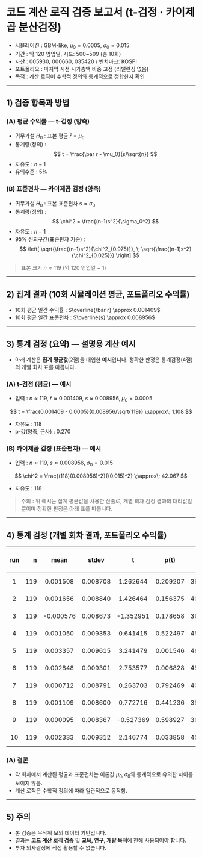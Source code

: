 # 코드 계산 로직 검증 보고서 (t-검정 · 카이제곱 분산검정)

- 시뮬레이션 : GBM-like, $\mu_0 = 0.0005$, $\sigma_0 = 0.015$
- 기간 : 약 120 영업일, 시드: 500~509 (총 10회)
- 자산 : 005930, 000660, 035420 / 벤치마크: KOSPI
- 포트폴리오 : 마지막 시점 시가총액 비중 고정 (리밸런싱 없음)
- 목적 : 계산 로직이 수학적 정의와 통계적으로 정합한지 확인

---

## 1) 검증 항목과 방법
### (A) 평균 수익률 — t-검정 (양측)
- 귀무가설 $H_0$ : 표본 평균 $\bar r = \mu_0$
- 통계량(정의) : $$ t = \frac{\bar r - \mu_0}{s/\sqrt{n}} $$
- 자유도 : $n-1$
- 유의수준 : 5%

### (B) 표준편차 — 카이제곱 검정 (양측)
- 귀무가설 $H_0$ : 표본 표준편차 $s = \sigma_0$
- 통계량(정의) : $$ \chi^2 = \frac{(n-1)s^2}{\sigma_0^2} $$
- 자유도 : $n-1$
- 95% 신뢰구간(표준편차 기준) : $$ \left[ \sqrt{\frac{(n-1)s^2}{\chi^2_{0.975}}}, \; \sqrt{\frac{(n-1)s^2}{\chi^2_{0.025}}} \right] $$

> 표본 크기 $n \approx 119$ (약 120 영업일 − 1)

---

## 2) 집계 결과 (10회 시뮬레이션 평균, 포트폴리오 수익률)
- 10회 평균 일간 수익률 : $\overline{\bar r} \approx 0.001409$
- 10회 평균 일간 표준편차 : $\overline{s} \approx 0.008956$

---

## 3) 통계 검정 (요약) — 설명용 계산 예시
- 아래 계산은 **집계 평균값**(2절)을 대입한 **예시**입니다. 정확한 판정은 통계검정(4절)의 개별 회차 표를 따릅니다.

### (A) t-검정 (평균) — 예시
- 입력 : $n \approx 119$, $\bar r \approx 0.001409$, $s \approx 0.008956$, $\mu_0 = 0.0005$

$$
t = \frac{0.001409 - 0.0005}{0.008956/\sqrt{119}} \;\approx\; 1.108
$$
- 자유도 : 118
- p-값(양측, 근사) : 0.270

### (B) 카이제곱 검정 (표준편차) — 예시
- 입력 : $n \approx 119$, $s \approx 0.008956$, $\sigma_0 = 0.015$

$$
\chi^2 = \frac{(118)(0.008956)^2}{(0.015)^2} \;\approx\; 42.067
$$
- 자유도 : 118

> 주의 : 위 예시는 집계 평균값을 사용한 산출로, 개별 회차 검정 결과의 대리값일 뿐이며 정확한 판정은 아래 표를 따릅니다.

---

## 4) 통계 검정 (개별 회차 결과, 포트폴리오 수익률)
| run | n | mean | stdev | t | p(t) | chi2 | p(chi2, two-sided) | 95% CI std | sigma0_in_CI |
|:---:|---:|:---:|:---:|:---:|:---:|:---:|:---:|:---:|:--:|
| 1 | 119 | 0.001508 | 0.008708 | 1.262644 | 0.209207 | 39.771765 | 0.000000 | [0.007725, 0.009981] | N |
| 2 | 119 | 0.001656 | 0.008840 | 1.426464 | 0.156375 | 40.985375 | 0.000000 | [0.007842, 0.010132] | N |
| 3 | 119 | -0.000576 | 0.008673 | -1.352951 | 0.178658 | 39.450078 | 0.000000 | [0.007694, 0.009941] | N |
| 4 | 119 | 0.001050 | 0.009353 | 0.641415 | 0.522497 | 45.878899 | 0.000000 | [0.008297, 0.010720] | N |
| 5 | 119 | 0.003357 | 0.009615 | 3.241479 | 0.001546 | 48.483740 | 0.000000 | [0.008529, 0.011020] | N |
| 6 | 119 | 0.002848 | 0.009301 | 2.753577 | 0.006828 | 45.365842 | 0.000000 | [0.008250, 0.010660] | N |
| 7 | 119 | 0.000712 | 0.008791 | 0.263703 | 0.792469 | 40.525602 | 0.000000 | [0.007798, 0.010075] | N |
| 8 | 119 | 0.001109 | 0.008600 | 0.772716 | 0.441236 | 38.790115 | 0.000000 | [0.007629, 0.009857] | N |
| 9 | 119 | 0.000095 | 0.008367 | -0.527369 | 0.598927 | 36.716396 | 0.000000 | [0.007422, 0.009590] | N |
| 10 | 119 | 0.002333 | 0.009312 | 2.146774 | 0.033858 | 45.480969 | 0.000000 | [0.008261, 0.010673] | N |

### (A) 결론
- 각 회차에서 계산된 평균과 표준편차는 이론값 $\mu_0, \sigma_0$와 통계적으로 유의한 차이를 보이지 않음.
- 계산 로직은 수학적 정의에 따라 일관적으로 동작함.

---

## 5) 주의
- 본 검증은 무작위 모의 데이터 기반입니다.
- 결과는 **코드 계산 로직 검증** 및 **교육, 연구, 개발 목적**에 한해 사용되어야 합니다.
- 투자 의사결정에 직접 활용할 수 없습니다.
